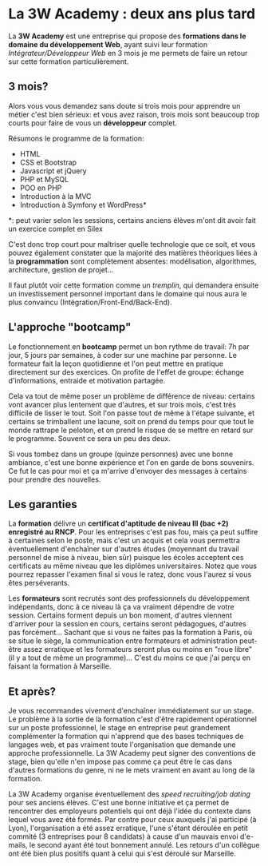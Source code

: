 # La 3W Academy : deux ans plus tard

La **3W Academy** est une entreprise qui propose des **formations dans le domaine du développement Web**, ayant suivi leur formation *Intégrateur/Développeur Web* en 3 mois je me permets de faire un retour sur cette formation particulièrement.

## 3 mois?

Alors vous vous demandez sans doute si trois mois pour apprendre un métier c'est bien sérieux: et vous avez raison, trois mois sont beaucoup trop courts pour faire de vous un **développeur** complet.

Résumons le programme de la formation:

- HTML
- CSS et Bootstrap
- Javascript et jQuery
- PHP et MySQL
- POO en PHP
- Introduction à la MVC
- Introduction à Symfony et WordPress*

\*: peut varier selon les sessions, certains anciens élèves m'ont dit avoir fait un exercice complet en Silex

C'est donc trop court pour maîtriser quelle technologie que ce soit, et vous pouvez également constater que la majorité des matières théoriques liées à la **programmation** sont complètement absentes: modélisation, algorithmes, architecture, gestion de projet...

Il faut plutôt voir cette formation comme un _tremplin_, qui demandera ensuite un investissement personnel important dans le domaine qui nous aura le plus convaincu (Intégration/Front-End/Back-End).

## L'approche "bootcamp"

Le fonctionnement en **bootcamp** permet un bon rythme de travail: 7h par jour, 5 jours par semaines, à coder sur une machine par personne. Le formateur fait la leçon quotidienne et l'on peut mettre en pratique directement sur des exercices. On profite de l'effet de groupe: échange d'informations, entraide et motivation partagée.

Cela va tout de même poser un problème de différence de niveau: certains vont avancer plus lentement que d'autres, et sur trois mois, c'est très difficile de lisser le tout. Soit l'on passe tout de même à l'étape suivante, et certains se trimballent une lacune, soit on prend du temps pour que tout le monde rattrape le peloton, et on prend le risque de se mettre en retard sur le programme. Souvent ce sera un peu des deux.

Si vous tombez dans un groupe (quinze personnes) avec une bonne ambiance, c'est une bonne expérience et l'on en garde de bons souvenirs. Ce fut le cas pour moi et ça m'arrive d'envoyer des messages à certains pour prendre des nouvelles.

## Les garanties

La **formation** délivre un **certificat d'aptitude de niveau III (bac +2) enregistré au RNCP**. Pour les entreprises c'est pas fou, mais ça peut suffire à certaines selon le poste, mais c'est un acquis et cela vous permettra éventuellement d'enchaîner sur d'autres études (moyennant du travail personnel de mise à niveau, bien sûr) puisque les écoles acceptent ces certificats au même niveau que les diplômes universitaires. Notez que vous pourrez repasser l'examen final si vous le ratez, donc vous l'aurez si vous êtes perséverants.

Les **formateurs** sont recrutés sont des professionnels du développement indépendants, donc à ce niveau là ça va vraiment dépendre de votre session. Certains forment depuis un bon moment, d'autres viennent d'arriver pour la session en cours, certains seront pédagogues, d'autres pas forcément... Sachant que si vous ne faites pas la formation à Paris, où se situe le siège, la communication entre formateurs et administration peut-être assez erratique et les formateurs seront plus ou moins en "roue libre" (il y a tout de même un programme)... C'est du moins ce que j'ai perçu en faisant la formation à Marseille.

## Et après?

Je vous recommandes vivement d'enchaîner immédiatement sur un stage. Le problème à la sortie de la formation c'est d'être rapidement opérationnel sur un poste professionnel, le stage en entreprise peut grandement complémenter la formation qui n'apprend que des bases techniques de langages web, et pas vraiment toute l'organisation que demande une approche professionnelle. La 3W Academy peut signer des conventions de stage, bien qu'elle n'en impose pas comme ça peut être le cas dans d'autres formations du genre, ni ne le mets vraiment en avant au long de la formation.

La 3W Academy organise éventuellement des *speed recruiting/job dating* pour ses anciens élèves. C'est une bonne initiative et ça permet de rencontrer des employeurs potentiels qui ont déjà l'idée du contexte dans lequel vous avez été formés. Par contre pour ceux auxquels j'ai participé (à Lyon), l'organisation a été assez erratique, l'une s'étant déroulée en petit commité (3 entreprises pour 8 candidats) à cause d'un mauvais envoi d'e-mails, le second ayant été tout bonnement annulé. Les retours d'un collègue ont été bien plus positifs quant à celui qui s'est déroulé sur Marseille.
